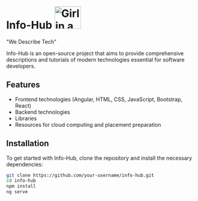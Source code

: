 # Info-Hub <img src="https://github.com/user-attachments/assets/3ac0b302-b898-4809-aa4f-805ca15a38ef" alt="Girl in a jacket" width="70" height="60">
"We Describe Tech"

Info-Hub is an open-source project that aims to provide comprehensive descriptions and tutorials of modern technologies essential for software developers.

## Features
- Frontend technologies (Angular, HTML, CSS, JavaScript, Bootstrap, React)
- Backend technologies
- Libraries
- Resources for cloud computing and placement preparation

## Installation
To get started with Info-Hub, clone the repository and install the necessary dependencies:

```bash
git clone https://github.com/your-username/info-hub.git
cd info-hub
npm install
ng serve

